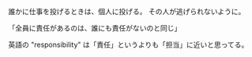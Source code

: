 誰かに仕事を投げるときは、個人に投げる。
その人が逃げられないように。

「全員に責任があるのは、誰にも責任がないのと同じ」

英語の "responsibility" は「責任」というよりも「担当」に近いと思ってる。
